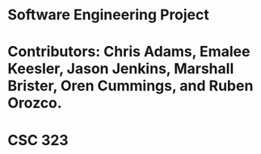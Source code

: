 # Software Engineering Project
# Contributors: Chris Adams, Emalee Keesler, Jason Jenkins, Marshall Brister, Oren Cummings, and Ruben Orozco.
# CSC 323

